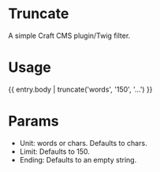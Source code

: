 Truncate
========

A simple Craft CMS plugin/Twig filter.

Usage
=====

{{ entry.body | truncate('words', '150', '...') }}

Params
======

- Unit: words or chars. Defaults to chars.
- Limit: Defaults to 150.
- Ending: Defaults to an empty string.
